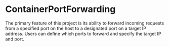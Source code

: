 # ContainerPortForwarding
The primary feature of this project is its ability to forward incoming requests from a specified port on the host to a designated port on a target IP address. Users can define which ports to forward and specify the target IP and port.
